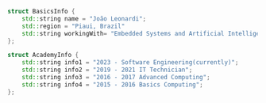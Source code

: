 
<!-- <img src="github-metrics.svg" alt="Snake logo">
Beatriz

Day 1, Day2, Day 3, Day 4, Day 5, Day 6, Day 8, DAY 9,  Day 10, Day 11, Day 12, Day 13, Day 14, Day 15
-->
```cpp
struct BasicsInfo {
    std::string name = "João Leonardi";
    std::region = "Piaui, Brazil"
    std::string workingWith= "Embedded Systems and Artificial Intelligence";
};

struct AcademyInfo {
    std::string info1 = "2023 - Software Engineering(currently)";
    std::string info2 = "2019 - 2021 IT Technician";
    std::string info3 = "2016 - 2017 Advanced Computing";
    std::string info4 = "2015 - 2016 Basics Computing";
};
```
